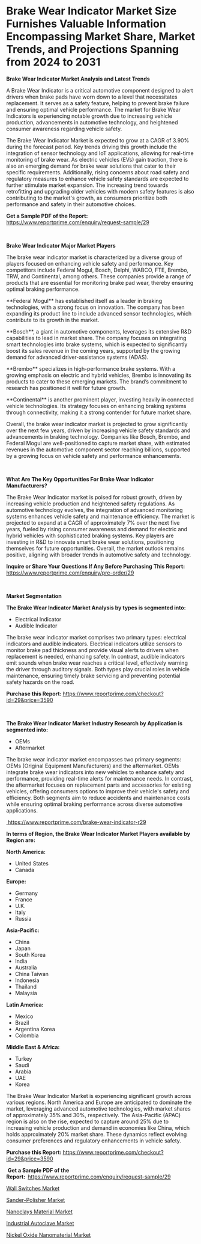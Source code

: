 <p><h1>Brake Wear Indicator Market Size Furnishes Valuable Information Encompassing Market Share, Market Trends, and Projections Spanning from 2024 to 2031</h1></p><p><strong>Brake Wear Indicator Market Analysis and Latest Trends</strong></p>
<p><p>A Brake Wear Indicator is a critical automotive component designed to alert drivers when brake pads have worn down to a level that necessitates replacement. It serves as a safety feature, helping to prevent brake failure and ensuring optimal vehicle performance. The market for Brake Wear Indicators is experiencing notable growth due to increasing vehicle production, advancements in automotive technology, and heightened consumer awareness regarding vehicle safety.</p><p>The Brake Wear Indicator Market is expected to grow at a CAGR of 3.90% during the forecast period. Key trends driving this growth include the integration of sensor technology and IoT applications, allowing for real-time monitoring of brake wear. As electric vehicles (EVs) gain traction, there is also an emerging demand for brake wear solutions that cater to their specific requirements. Additionally, rising concerns about road safety and regulatory measures to enhance vehicle safety standards are expected to further stimulate market expansion. The increasing trend towards retrofitting and upgrading older vehicles with modern safety features is also contributing to the market's growth, as consumers prioritize both performance and safety in their automotive choices.</p></p>
<p><strong>Get a Sample PDF of the Report:&nbsp;</strong> <a href="https://www.reportprime.com/enquiry/request-sample/29?utm_campaign=9&utm_medium=2&utm_source=Github&utm_content=ia&utm_term=18102024&utm_id=brake-wear-indicator">https://www.reportprime.com/enquiry/request-sample/29</a></p>
<p>&nbsp;</p>
<p><strong>Brake Wear Indicator Major Market Players</strong></p>
<p><p>The brake wear indicator market is characterized by a diverse group of players focused on enhancing vehicle safety and performance. Key competitors include Federal Mogul, Bosch, Delphi, WABCO, FTE, Brembo, TRW, and Continental, among others. These companies provide a range of products that are essential for monitoring brake pad wear, thereby ensuring optimal braking performance.</p><p>**Federal Mogul** has established itself as a leader in braking technologies, with a strong focus on innovation. The company has been expanding its product line to include advanced sensor technologies, which contribute to its growth in the market.</p><p>**Bosch**, a giant in automotive components, leverages its extensive R&D capabilities to lead in market share. The company focuses on integrating smart technologies into brake systems, which is expected to significantly boost its sales revenue in the coming years, supported by the growing demand for advanced driver-assistance systems (ADAS).</p><p>**Brembo** specializes in high-performance brake systems. With a growing emphasis on electric and hybrid vehicles, Brembo is innovating its products to cater to these emerging markets. The brand’s commitment to research has positioned it well for future growth.</p><p>**Continental** is another prominent player, investing heavily in connected vehicle technologies. Its strategy focuses on enhancing braking systems through connectivity, making it a strong contender for future market share.</p><p>Overall, the brake wear indicator market is projected to grow significantly over the next few years, driven by increasing vehicle safety standards and advancements in braking technology. Companies like Bosch, Brembo, and Federal Mogul are well-positioned to capture market share, with estimated revenues in the automotive component sector reaching billions, supported by a growing focus on vehicle safety and performance enhancements.</p></p>
<p>&nbsp;</p>
<p><strong>What Are The Key Opportunities For Brake Wear Indicator Manufacturers?</strong></p>
<p><p>The Brake Wear Indicator market is poised for robust growth, driven by increasing vehicle production and heightened safety regulations. As automotive technology evolves, the integration of advanced monitoring systems enhances vehicle safety and maintenance efficiency. The market is projected to expand at a CAGR of approximately 7% over the next five years, fueled by rising consumer awareness and demand for electric and hybrid vehicles with sophisticated braking systems. Key players are investing in R&D to innovate smart brake wear solutions, positioning themselves for future opportunities. Overall, the market outlook remains positive, aligning with broader trends in automotive safety and technology.</p></p>
<p><strong>Inquire or Share Your Questions If Any Before Purchasing This Report:</strong> <a href="https://www.reportprime.com/enquiry/pre-order/29?utm_campaign=9&utm_medium=2&utm_source=Github&utm_content=ia&utm_term=18102024&utm_id=brake-wear-indicator">https://www.reportprime.com/enquiry/pre-order/29</a></p>
<p>&nbsp;</p>
<p><strong>Market Segmentation</strong></p>
<p><strong>The Brake Wear Indicator Market Analysis by types is segmented into:</strong></p>
<p><ul><li>Electrical Indicator</li><li>Audible Indicator</li></ul></p>
<p><p>The brake wear indicator market comprises two primary types: electrical indicators and audible indicators. Electrical indicators utilize sensors to monitor brake pad thickness and provide visual alerts to drivers when replacement is needed, enhancing safety. In contrast, audible indicators emit sounds when brake wear reaches a critical level, effectively warning the driver through auditory signals. Both types play crucial roles in vehicle maintenance, ensuring timely brake servicing and preventing potential safety hazards on the road.</p></p>
<p><strong>Purchase this Report:&nbsp;</strong><a href="https://www.reportprime.com/checkout?id=29&price=3590&utm_campaign=9&utm_medium=2&utm_source=Github&utm_content=ia&utm_term=18102024&utm_id=brake-wear-indicator">https://www.reportprime.com/checkout?id=29&price=3590</a></p>
<p>&nbsp;</p>
<p><strong>The Brake Wear Indicator Market Industry Research by Application is segmented into:</strong></p>
<p><ul><li>OEMs</li><li>Aftermarket</li></ul></p>
<p><p>The brake wear indicator market encompasses two primary segments: OEMs (Original Equipment Manufacturers) and the aftermarket. OEMs integrate brake wear indicators into new vehicles to enhance safety and performance, providing real-time alerts for maintenance needs. In contrast, the aftermarket focuses on replacement parts and accessories for existing vehicles, offering consumers options to improve their vehicle's safety and efficiency. Both segments aim to reduce accidents and maintenance costs while ensuring optimal braking performance across diverse automotive applications.</p></p>
<p><a href="https://www.reportprime.com/brake-wear-indicator-r29?utm_campaign=9&utm_medium=2&utm_source=Github&utm_content=ia&utm_term=18102024&utm_id=brake-wear-indicator">&nbsp;https://www.reportprime.com/brake-wear-indicator-r29</a></p>
<p><strong>In terms of Region, the Brake Wear Indicator Market Players available by Region are:</strong></p>
<p>
    <p> <strong> North America: </strong>
        <ul>
            <li>United States</li>
            <li>Canada</li>
        </ul>
        </p> 
    <p> <strong> Europe: </strong>
        <ul>
            <li>Germany</li>
            <li>France</li>
            <li>U.K.</li>
            <li>Italy</li>
            <li>Russia</li>
        </ul>
        </p> 
    <p> <strong> Asia-Pacific: </strong>
        <ul>
            <li>China</li>
            <li>Japan</li>
            <li>South Korea</li>
            <li>India</li>
            <li>Australia</li>
            <li>China Taiwan</li>
            <li>Indonesia</li>
            <li>Thailand</li>
            <li>Malaysia</li>
        </ul>
        </p> 
    <p> <strong> Latin America: </strong>
        <ul>
            <li>Mexico</li>
            <li>Brazil</li>
            <li>Argentina Korea</li>
            <li>Colombia</li>
        </ul>
        </p> 
    <p> <strong> Middle East & Africa: </strong>
        <ul>
            <li>Turkey</li>
            <li>Saudi</li>
            <li>Arabia</li>
            <li>UAE</li>
            <li>Korea</li>
        </ul>
    </p>
    </p>
<p><p>The Brake Wear Indicator Market is experiencing significant growth across various regions. North America and Europe are anticipated to dominate the market, leveraging advanced automotive technologies, with market shares of approximately 35% and 30%, respectively. The Asia-Pacific (APAC) region is also on the rise, expected to capture around 25% due to increasing vehicle production and demand in economies like China, which holds approximately 20% market share. These dynamics reflect evolving consumer preferences and regulatory enhancements in vehicle safety.</p></p>
<p><strong>Purchase this Report: </strong><a href="https://www.reportprime.com/checkout?id=29&price=3590&utm_campaign=9&utm_medium=2&utm_source=Github&utm_content=ia&utm_term=18102024&utm_id=brake-wear-indicator">https://www.reportprime.com/checkout?id=29&price=3590</a></p>
<p>&nbsp;<strong>Get a Sample PDF of the Report:&nbsp;&nbsp;</strong><a href="https://www.reportprime.com/enquiry/request-sample/29?utm_campaign=9&utm_medium=2&utm_source=Github&utm_content=ia&utm_term=18102024&utm_id=brake-wear-indicator">https://www.reportprime.com/enquiry/request-sample/29</a></p>
<p><strong></strong></p>
<p><p><a href="https://issuu.com/reportprime-2/docs/wall-switches-market-size-2030.pptx_952b7b4f76b623?utm_campaign=9&utm_medium=2&utm_source=Github&utm_content=ia&utm_term=18102024&utm_id=brake-wear-indicator">Wall Switches Market</a></p><p><a href="https://github.com/abbiewimld/Market-Research-Report-List-1/blob/main/sander-polisher-market.md?utm_campaign=9&utm_medium=2&utm_source=Github&utm_content=ia&utm_term=18102024&utm_id=brake-wear-indicator">Sander-Polisher Market</a></p><p><a href="https://www.linkedin.com/pulse/nanoclays-material-market-analysis-product-segmentation-regional-040zc?utm_campaign=9&utm_medium=2&utm_source=Github&utm_content=ia&utm_term=18102024&utm_id=brake-wear-indicator">Nanoclays Material Market</a></p><p><a href="https://issuu.com/reportprime-2/docs/industrial-autoclave-market-size-20_5405cc4df2634c?utm_campaign=9&utm_medium=2&utm_source=Github&utm_content=ia&utm_term=18102024&utm_id=brake-wear-indicator">Industrial Autoclave Market</a></p><p><a href="https://www.linkedin.com/pulse/nickel-oxide-nanomaterial-market-forecasts-trends-impact-analysis-hd6oc?utm_campaign=9&utm_medium=2&utm_source=Github&utm_content=ia&utm_term=18102024&utm_id=brake-wear-indicator">Nickel Oxide Nanomaterial Market</a></p></p>